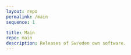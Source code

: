 ```yaml
---
layout: repo
permalink: /main
sequence: 1

title: Main
repo: main
description: Releases of Sw/eden own software.
---
```

